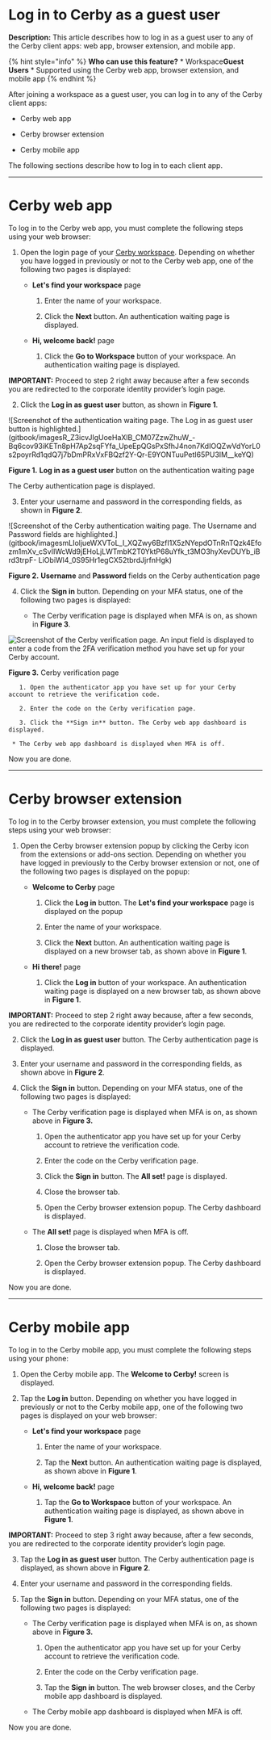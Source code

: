 # Log in to Cerby as a guest user

**Description:** This article describes how to log in as a guest user to any of the Cerby client apps: web app, browser extension, and mobile app.

{% hint style="info" %} **Who can use this feature?** * Workspace**Guest
Users** * Supported using the Cerby web app, browser extension, and mobile app
{% endhint %}

After joining a workspace as a guest user, you can log in to any of the Cerby
client apps:

  * Cerby web app

  * Cerby browser extension

  * Cerby mobile app

The following sections describe how to log in to each client app.

* * *

# Cerby web app

To log in to the Cerby web app, you must complete the following steps using
your web browser:

  1. Open the login page of your [Cerby workspace](https://app.cerby.com/). Depending on whether you have logged in previously or not to the Cerby web app, one of the following two pages is displayed:

     * **Let's find your workspace** page

       1. Enter the name of your workspace.

       2. Click the **Next** button. An authentication waiting page is displayed.

     * **Hi, welcome back!** page

       1. Click the **Go to Workspace** button of your workspace. An authentication waiting page is displayed.

**IMPORTANT:** Proceed to step 2 right away because after a few seconds you
are redirected to the corporate identity provider’s login page.

  2. Click the **Log in as guest user** button, as shown in **Figure 1**. 

![Screenshot of the authentication waiting page. The Log in as guest user
button is highlighted.](gitbook/imagesR_Z3icvJIgUoeHaXlB_CM07ZzwZhuW_-
Bq6cov93iKETn8pH7Ap2sqFYfa_UpeEpQGsPxSfhJ4non7KdIOQZwVdYorL0s2poyrRd1qdQ7j7bDmPRxVxFBQzf2Y-Qr-E9YONTuuPetI65PU3IM__keYQ)

**Figure 1.** **Log in as a guest user** button on the authentication waiting
page

The Cerby authentication page is displayed.

  3. Enter your username and password in the corresponding fields, as shown in **Figure 2**.

![Screenshot of the Cerby authentication waiting page. The Username and
Password fields are
highlighted.](gitbook/imagesmLIoljueWXVToL_I_XQZwy6BzfI1X5zNYepdOTnRnTQzk4Efozm1mXv_cSvIIWcWd9jEHoLjLWTmbK2T0YktP68uYfk_t3MO3hyXevDUYb_iBrd3trpF-
LiObiWl4_0S95Hr1egCX52tbrdJjrfnHgk)

**Figure 2.** **Username** and **Password** fields on the Cerby authentication
page

  4. Click the **Sign in** button. Depending on your MFA status, one of the following two pages is displayed:

     * The Cerby verification page is displayed when MFA is on, as shown in **Figure 3**.

![Screenshot of the Cerby verification page. An input field is displayed to
enter a code from the 2FA verification method you have set up for your Cerby
account.](gitbook/imagesr-o8fJ3j9HUDX42X5bUbp9aToTqtOMyHzHcNs58_4X9TamDnbHsciwyGGjDBlmJen6e0TKQA4OXg9ZFQ4kQrNISCAbG1gKHm3DQQI3pB9ghIA280pSJ_wuc9IKUqMcBYGIkN4LIltAxPiiPOhhK1pRo)

**Figure 3.** Cerby verification page

       1. Open the authenticator app you have set up for your Cerby account to retrieve the verification code.

       2. Enter the code on the Cerby verification page.

       3. Click the **Sign in** button. The Cerby web app dashboard is displayed.

     * The Cerby web app dashboard is displayed when MFA is off.

Now you are done.

* * *

# Cerby browser extension

To log in to the Cerby browser extension, you must complete the following
steps using your web browser:

  1. Open the Cerby browser extension popup by clicking the Cerby icon from the extensions or add-ons section. Depending on whether you have logged in previously to the Cerby browser extension or not, one of the following two pages is displayed on the popup:

     * **Welcome to Cerby** page

       1. Click the **Log in** button. The **Let's find your workspace** page is displayed on the popup

       2. Enter the name of your workspace.

       3. Click the **Next** button. An authentication waiting page is displayed on a new browser tab, as shown above in **Figure 1**.

     * **Hi there!** page

       1. Click the **Log in** button of your workspace. An authentication waiting page is displayed on a new browser tab, as shown above in **Figure 1**.

**IMPORTANT:** Proceed to step 2 right away because, after a few seconds, you
are redirected to the corporate identity provider’s login page.

  2. Click the **Log in as guest user** button. The Cerby authentication page is displayed.

  3. Enter your username and password in the corresponding fields, as shown above in **Figure 2**.

  4. Click the **Sign in** button. Depending on your MFA status, one of the following two pages is displayed:

     * The Cerby verification page is displayed when MFA is on, as shown above in **Figure 3.**

       1. Open the authenticator app you have set up for your Cerby account to retrieve the verification code.

       2. Enter the code on the Cerby verification page.

       3. Click the **Sign in** button. The **All set!** page is displayed.

       4. Close the browser tab.

       5. Open the Cerby browser extension popup. The Cerby dashboard is displayed.

     * The **All set!** page is displayed when MFA is off.

       1. Close the browser tab.

       2. Open the Cerby browser extension popup. The Cerby dashboard is displayed.

Now you are done.

* * *

# Cerby mobile app

To log in to the Cerby mobile app, you must complete the following steps using
your phone:

  1. Open the Cerby mobile app. The **Welcome to Cerby!** screen is displayed.

  2. Tap the **Log in** button. Depending on whether you have logged in previously or not to the Cerby mobile app, one of the following two pages is displayed on your web browser:

     * **Let's find your workspace** page

       1. Enter the name of your workspace.

       2. Tap the **Next** button. An authentication waiting page is displayed, as shown above in **Figure 1**.

     * **Hi, welcome back!** page

       1. Tap the **Go to Workspace** button of your workspace. An authentication waiting page is displayed, as shown above in **Figure 1**.

**IMPORTANT:** Proceed to step 3 right away because, after a few seconds, you
are redirected to the corporate identity provider’s login page.

  3. Tap the **Log in as guest user** button. The Cerby authentication page is displayed, as shown above in **Figure 2**.

  4. Enter your username and password in the corresponding fields.

  5. Tap the **Sign in** button. Depending on your MFA status, one of the following two pages is displayed:

     * The Cerby verification page is displayed when MFA is on, as shown above in **Figure 3.**

       1. Open the authenticator app you have set up for your Cerby account to retrieve the verification code.

       2. Enter the code on the Cerby verification page.

       3. Tap the **Sign in** button. The web browser closes, and the Cerby mobile app dashboard is displayed.

     * The Cerby mobile app dashboard is displayed when MFA is off.

Now you are done.

